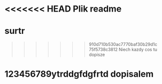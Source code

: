 <<<<<<< HEAD
Plik readme
=======
# surtr
>>>>>>> 910d710b530ac7770baf30b29d1c75f5738c3812
Niech kazdy cos tu dopisze
# 123456789ytrddgfdgfrtd dopisalem
